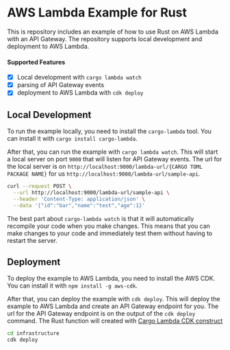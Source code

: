 # AWS Lambda Example for Rust

This is repository includes an example of how to use Rust on AWS Lambda with an API Gateway. The repository supports local development and deployment to AWS Lambda. 

#### Supported Features

- [x] Local development with `cargo lambda watch`
- [x] parsing of API Gateway events 
- [x] deployment to AWS Lambda with `cdk deploy`

## Local Development

To run the example locally, you need to install the `cargo-lambda` tool. You can install it with `cargo install cargo-lambda`.

After that, you can run the example with `cargo lambda watch`. This will start a local server on port `9000` that will listen for API Gateway events. The url for the local server is on `http://localhost:9000/lambda-url/{CARGO TOML PACKAGE NAME}` for us `http://localhost:9000/lambda-url/sample-api`.

```bash
curl --request POST \
  --url http://localhost:9000/lambda-url/sample-api \
  --header 'Content-Type: application/json' \
  --data '{"id":"bar","name":"test","age":1}'
```

The best part about `cargo-lambda watch` is that it will automatically recompile your code when you make changes. This means that you can make changes to your code and immediately test them without having to restart the server.

## Deployment

To deploy the example to AWS Lambda, you need to install the AWS CDK. You can install it with `npm install -g aws-cdk`.

After that, you can deploy the example with `cdk deploy`. This will deploy the example to AWS Lambda and create an API Gateway endpoint for you. The url for the API Gateway endpoint is on the output of the `cdk deploy` command. The Rust function will created with [Cargo Lambda CDK construct](https://github.com/cargo-lambda/cargo-lambda-cdk)

```bash
cd infrastructure
cdk deploy
```


